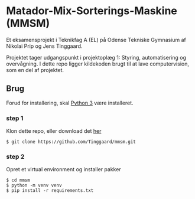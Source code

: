 # Matador-Mix-Sorterings-Maskine (MMSM)
Et eksamensprojekt i Teknikfag A (EL) på Odense Tekniske Gymnasium af Nikolai Prip og Jens Tinggaard.

Projektet tager udgangspunkt i projektoplæg 1: Styring, automatisering og overvågning.
I dette repo ligger kildekoden brugt til at lave computervision, som en del af projektet.


## Brug
Forud for installering, skal [Python 3](https://python.org/downloads) være installeret.
### step 1
Klon dette repo, eller download det [her](https://github.com/Tinggaard/mmsm/archive/master.zip)
```shell
$ git clone https://github.com/Tinggaard/mmsm.git
```

### step 2
Opret et virtual environment og installer pakker
```shell
$ cd mmsm
$ python -m venv venv
$ pip install -r requirements.txt
```
